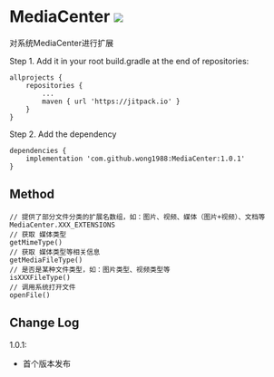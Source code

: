 # MediaCenter [![](https://jitpack.io/v/wong1988/MediaCenter.svg)](https://jitpack.io/#wong1988/MediaCenter)

对系统MediaCenter进行扩展

Step 1. Add it in your root build.gradle at the end of repositories:

```
allprojects {
    repositories {
        ...
        maven { url 'https://jitpack.io' }
    }
}
```

Step 2. Add the dependency

```
dependencies {
    implementation 'com.github.wong1988:MediaCenter:1.0.1'
}
```

## Method

```
// 提供了部分文件分类的扩展名数组，如：图片、视频、媒体（图片+视频）、文档等
MediaCenter.XXX_EXTENSIONS
// 获取 媒体类型
getMimeType()
// 获取 媒体类型等相关信息
getMediaFileType()
// 是否是某种文件类型，如：图片类型、视频类型等
isXXXFileType()
// 调用系统打开文件
openFile()
```

## Change Log

1.0.1:

* 首个版本发布
 
